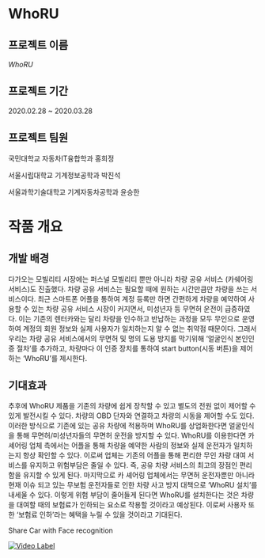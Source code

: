 # WhoRU
## 프로젝트 이름
*WhoRU*
## 프로젝트 기간
2020.02.28 ~ 2020.03.28
## 프로젝트 팀원
국민대학교 자동차IT융합학과 홍희정

서울시립대학교 기계정보공학과 박진석

서울과학기술대학교 기계자동차공학과 윤승한



#	작품 개요
## 개발 배경
다가오는 모빌리티 시장에는 퍼스널 모빌리티 뿐만 아니라 차량 공유 서비스 (카쉐어링 서비스)도 진출했다. 차량 공유 서비스는 필요할 때에 원하는 시간만큼만 차량을 쓰는 서비스이다. 최근 스마트폰 어플을 통하여 계정 등록만 하면 간편하게 차량을 예약하여 사용할 수 있는 차량 공유 서비스 시장이 커지면서, 미성년자 등 무면허 운전이 급증하였다. 이는 기존의 렌터카와는 달리 차량을 인수하고 반납하는 과정을 모두 무인으로 운영하여 계정의 회원 정보와 실제 사용자가 일치하는지 알 수 없는 취약점 때문이다. 그래서 우리는 차량 공유 서비스에서의 무면허 및 명의 도용 방지를 막기위해 ‘얼굴인식 본인인증 절차’를 추가하고, 차량마다 이 인증 장치를 통하여 start button(시동 버튼)을 제어하는 ‘WhoRU’를 제시한다.
## 기대효과
추후에 WhoRU 제품을 기존의 차량에 쉽게 장착할 수 있고 별도의 전원 없이 제어할 수 있게 발전시킬 수 있다. 차량의 OBD 단자와 연결하고 차량의 시동을 제어할 수도 있다. 이러한 방식으로 기존에 있는 공유 차량에 적용하며 WhoRU를 상업화한다면 얼굴인식을 통해 무면허/미성년자들의 무면허 운전을 방지할 수 있다.
WhoRU를 이용한다면 카 셰어링 업체 측에서는 어플을 통해 차량을 예약한 사람의 정보와 실제 운전자가 일치하는지 항상 확인할 수 있다. 이로써 업체는 기존의 어플을 통해 편리한 무인 차량 대여 서비스를 유지하고 위험부담은 줄일 수 있다. 즉, 공유 차량 서비스의 최고의 장점인 편리함을 유지할 수 있게 된다. 
마지막으로 카 셰어링 업체에서는 무면허 운전자뿐만 아니라 현재 이슈 되고 있는 무보험 운전자들로 인한 차량 사고 방지 대책으로 ‘WhoRU 설치’를 내세울 수 있다. 이렇게 위험 부담이 줄어들게 된다면 WhoRU를 설치한다는 것은 차량을 대여할 때의 보험료가 인하되는 요소로 작용할 것이라고 예상된다. 이로써 사용자 또한 ‘보험료 인하’라는 혜택을 누릴 수 있을 것이라고 기대된다.


Share Car with Face recognition


[![Video Label](http://img.youtube.com/vi/tI2bRzswx5U/0.jpg)](https://youtu.be/tI2bRzswx5U=0s) 
